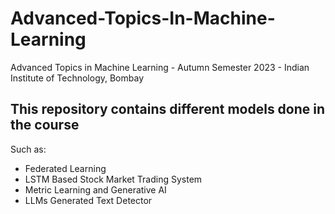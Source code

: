 # Advanced-Topics-In-Machine-Learning
Advanced Topics in Machine Learning - Autumn Semester 2023 - Indian Institute of Technology, Bombay

## This repository contains different models done in the course
Such as:
- Federated Learning
- LSTM Based Stock Market Trading System
- Metric Learning and Generative AI
- LLMs Generated Text Detector
